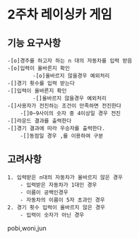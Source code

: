 # 2주차 레이싱카 게임

## 기능 요구사항

    -[o]경주를 하고자 하는 n 대의 자동차를 입력 받음
    -[o]입력이 올바른지 확인
            -[o]올바르지 않을경우 예외처리
    -[]경기 횟수를 입력 받는다
    -[]입력이 올바른지 확인
            -[]올바르지 않을경우 예외처리
    -[]사용자가 전진하는 조건이 만족하면 전진한다
        -[]0~9사이의 숫자 중 4이상일 경우 전진
    -[]라운드 결과를 출력한다
    -[]경기 결과에 따라 우승자를 출력한다.
        -[]동점일 경우 ,를 이용하여 구분

## 고려사항

    1. 입력받은 n대의 자동차가 올바르지 않은 경우
        - 입력받은 자동차가 1대인 경우
        - 이름이 공백인경우
        - 자동차의 이름이 5자 초과인 경우
    2. 경기 횟수 입력이 올바르지 않은 경우
        - 입력이 숫자가 아닌 경우

pobi,woni,jun
